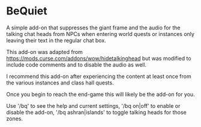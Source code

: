 # BeQuiet
A simple add-on that suppresses the giant frame and the audio for the talking chat heads from NPCs when entering world quests or instances only leaving their text in the regular chat box.

This add-on was adapted from https://mods.curse.com/addons/wow/hidetalkinghead but was modified to include code comments and to disable the audio as well.

I recommend this add-on after experiencing the content at least once from the various instances and class hall quests.

Once you begin to reach the end-game this will likely be the add-on for you.

Use '/bq' to see the help and current settings, '/bq on|off' to enable or disable the add-on, '/bq ashran|islands' to toggle talking heads for those zones.
